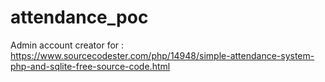 # attendance_poc

Admin account creator for : https://www.sourcecodester.com/php/14948/simple-attendance-system-php-and-sqlite-free-source-code.html
